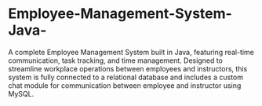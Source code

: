 # Employee-Management-System-Java-
A complete Employee Management System built in Java, featuring real-time communication, task tracking, and time management. Designed to streamline workplace operations between employees and instructors, this system is fully connected to a relational database and includes a custom chat module for communication between employee and instructor using MySQL.
